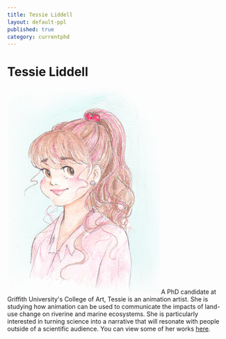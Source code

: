 ```yaml
---
title: Tessie Liddell
layout: default-ppl
published: true
category: currentphd
---
```


# Tessie Liddell
![](/images/people/Tessie-Liddell.jpeg)
A PhD candidate at Griffith University's College of Art, Tessie is an animation artist. She is studying how animation can be used to communicate the impacts of land-use change on riverine and marine ecosystems. She is particularly interested in turning science into a narrative that will resonate with people outside of a scientific audience. You can view some of her works [here](https://www.theloop.com.au/oshinkooshinko/portfolio/Animator/Brisbane).
